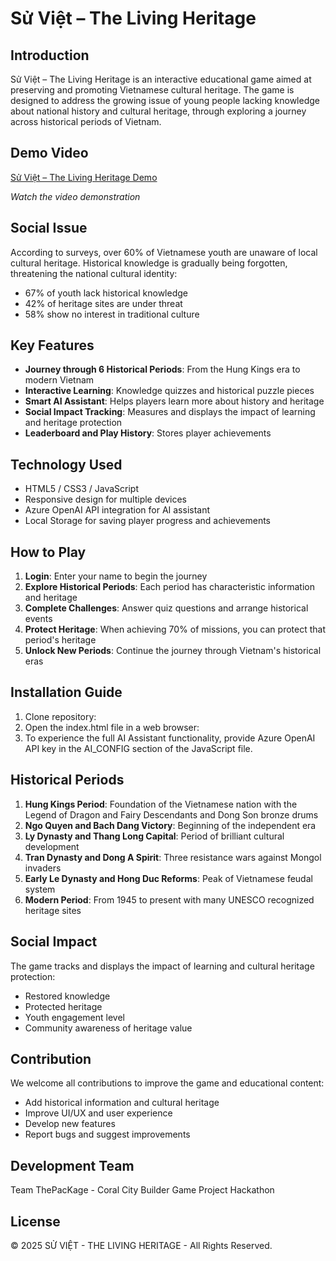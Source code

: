 # Sử Việt – The Living Heritage

## Introduction

Sử Việt – The Living Heritage is an interactive educational game aimed at preserving and promoting Vietnamese cultural heritage. The game is designed to address the growing issue of young people lacking knowledge about national history and cultural heritage, through exploring a journey across historical periods of Vietnam.

## Demo Video

[Sử Việt – The Living Heritage Demo](https://youtu.be/HgMCsAUvx5Q)

*Watch the video demonstration*

## Social Issue

According to surveys, over 60% of Vietnamese youth are unaware of local cultural heritage. Historical knowledge is gradually being forgotten, threatening the national cultural identity:

- 67% of youth lack historical knowledge
- 42% of heritage sites are under threat
- 58% show no interest in traditional culture

## Key Features

- **Journey through 6 Historical Periods**: From the Hung Kings era to modern Vietnam
- **Interactive Learning**: Knowledge quizzes and historical puzzle pieces
- **Smart AI Assistant**: Helps players learn more about history and heritage
- **Social Impact Tracking**: Measures and displays the impact of learning and heritage protection
- **Leaderboard and Play History**: Stores player achievements

## Technology Used

- HTML5 / CSS3 / JavaScript
- Responsive design for multiple devices
- Azure OpenAI API integration for AI assistant
- Local Storage for saving player progress and achievements

## How to Play

1. **Login**: Enter your name to begin the journey
2. **Explore Historical Periods**: Each period has characteristic information and heritage
3. **Complete Challenges**: Answer quiz questions and arrange historical events
4. **Protect Heritage**: When achieving 70% of missions, you can protect that period's heritage
5. **Unlock New Periods**: Continue the journey through Vietnam's historical eras

## Installation Guide

1. Clone repository:
2. Open the index.html file in a web browser:
3. To experience the full AI Assistant functionality, provide Azure OpenAI API key in the AI_CONFIG section of the JavaScript file.

## Historical Periods

1. **Hung Kings Period**: Foundation of the Vietnamese nation with the Legend of Dragon and Fairy Descendants and Dong Son bronze drums
2. **Ngo Quyen and Bach Dang Victory**: Beginning of the independent era
3. **Ly Dynasty and Thang Long Capital**: Period of brilliant cultural development
4. **Tran Dynasty and Dong A Spirit**: Three resistance wars against Mongol invaders
5. **Early Le Dynasty and Hong Duc Reforms**: Peak of Vietnamese feudal system
6. **Modern Period**: From 1945 to present with many UNESCO recognized heritage sites

## Social Impact

The game tracks and displays the impact of learning and cultural heritage protection:

- Restored knowledge
- Protected heritage
- Youth engagement level
- Community awareness of heritage value

## Contribution

We welcome all contributions to improve the game and educational content:

- Add historical information and cultural heritage
- Improve UI/UX and user experience
- Develop new features
- Report bugs and suggest improvements

## Development Team

Team ThePacKage - Coral City Builder Game Project Hackathon

## License

© 2025 SỬ VIỆT - THE LIVING HERITAGE - All Rights Reserved.
